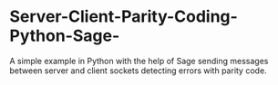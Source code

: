 # Server-Client-Parity-Coding-Python-Sage-
A simple example in Python with the help of Sage sending messages between server and client sockets detecting errors with parity code.
